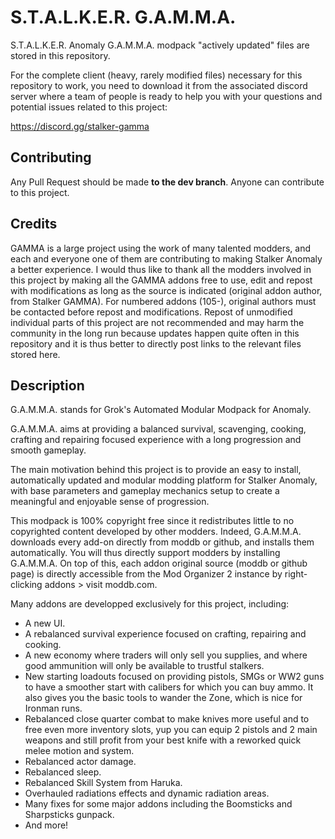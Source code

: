 # S.T.A.L.K.E.R. G.A.M.M.A.
S.T.A.L.K.E.R. Anomaly G.A.M.M.A. modpack "actively updated" files are stored in this repository.

For the complete client (heavy, rarely modified files) necessary for this repository to work, you need to download it from the associated discord server where a team of people is ready to help you with your questions and potential issues related to this project:

https://discord.gg/stalker-gamma

## Contributing

Any Pull Request should be made **to the dev branch**. Anyone can contribute to this project.

## Credits

GAMMA is a large project using the work of many talented modders, and each and everyone one of them are contributing to making Stalker Anomaly a better experience. I would thus like to thank all the modders involved in this project by making all the GAMMA addons free to use, edit and repost with modifications as long as the source is indicated (original addon author, from Stalker GAMMA). For numbered addons (105-), original authors must be contacted before repost and modifications. Repost of unmodified individual parts of this project are not recommended and may harm the community in the long run because updates happen quite often in this repository and it is thus better to directly post links to the relevant files stored here.


## Description

G.A.M.M.A. stands for Grok's Automated Modular Modpack for Anomaly.

G.A.M.M.A. aims at providing a balanced survival, scavenging, cooking, crafting and repairing focused experience with a long progression and smooth gameplay.

The main motivation behind this project is to provide an easy to install, automatically updated and modular modding platform for Stalker Anomaly, with base parameters and gameplay mechanics setup to create a meaningful and enjoyable sense of progression.

This modpack is 100% copyright free since it redistributes little to no copyrighted content developed by other modders. Indeed, G.A.M.M.A. downloads every add-on directly from moddb or github, and installs them automatically. You will thus directly support modders by installing G.A.M.M.A. On top of this, each addon original source (moddb or github page) is directly accessible from the Mod Organizer 2 instance by right-clicking addons > visit moddb.com.

Many addons are developped exclusively for this project, including:
- A new UI.
- A rebalanced survival experience focused on crafting, repairing and cooking.
- A new economy where traders will only sell you supplies, and where good ammunition will only be available to trustful stalkers.
- New starting loadouts focused on providing pistols, SMGs or WW2 guns to have a smoother start with calibers for which you can buy ammo. It also gives you the basic tools to wander the Zone, which is nice for Ironman runs.
- Rebalanced close quarter combat to make knives more useful and to free even more inventory slots, yup you can equip 2 pistols and 2 main weapons and still profit from your best knife with a reworked quick melee motion and system.
- Rebalanced actor damage.
- Rebalanced sleep.
- Rebalanced Skill System from Haruka.
- Overhauled radiations effects and dynamic radiation areas.
- Many fixes for some major addons including the Boomsticks and Sharpsticks gunpack.
- And more!

